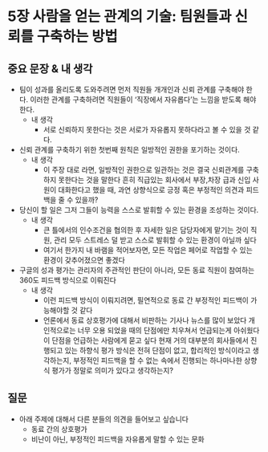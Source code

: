 # 5장 사람을 얻는 관계의 기술: 팀원들과 신뢰를 구축하는 방법

## 중요 문장 & 내 생각

- 팀이 성과를 올리도록 도와주려면 먼저 직원들 개개인과 신뢰 관계를 구축해야 한다. 이러한 관계를 구축하려면 직원들이 ‘직장에서 자유롭다’는 느낌을 받도록 해야 한다.
    - 내 생각
        - 서로 신뢰하지 못한다는 것은 서로가 자유롭지 못하다라고 볼 수 있을 것 같다.
- 신뢰 관계를 구축하기 위한 첫번째 원칙은 일방적인 권한을 포기하는 것이다.
    - 내 생각
        - 이 주장 대로 라면, 일방적인 권한으로 일관하는 것은 결국 신뢰관계를 구축하지 못한다는 것을 말한다 흔히 직급있는 회사에서 부장,차장 급과 신입 사원이 대화한다고 했을 때, 과연 상향식으로 긍정 혹은 부정적인 의견과 피드백을 줄 수 있을까?
- 당신이 할 일은 그저 그들이 능력을 스스로 발휘할 수 있는 환경을 조성하는 것이다.
    - 내 생각
        - 큰 틀에서의 인수조건을 협의한 후 자세한 일은 담당자에게 맡기는 것이 직원, 관리 모두 스트레스 덜 받고 스스로 발휘할 수 있는 환경이 아닐까 싶다
        - 여기서 한가지 내 바램을 적어보자면, 모든 작업은 페어로 작업할 수 있는 환경이 갖추어졌으면 좋겠다
- 구글의 성과 평가는 관리자의 주관적인 판단이 아니라, 모든 동료 직원이 참여하는 360도 피드백 방식으로 이뤄진다
    - 내 생각
        - 이런 피드백 방식이 이뤄지려면, 필연적으로 동료 간 부정적인 피드백이 가능해야할 것 같다
        - 언론에서 동료 상호평가에 대해서 비판하는 기사나 뉴스를 많이 보았다 개인적으로는 너무 오용 되었을 때의 단점에만 치우쳐서 언급되는게 아쉬웠다 이 단점을 언급하는 사람에게 묻고 싶다 현재 거의 대부분의 회사들에서 진행되고 있는 하향식 평가 방식은 전혀 단점이 없고, 합리적인 방식이라고 생각하는지, 부정적인 피드백을 할 수 없는 속에서 진행되는 하나마나한 상향식 평가가 정말로 의미가 있다고 생각하는지?

## 질문

- 아래 주제에 대해서 다른 분들의 의견을 들어보고 싶습니다
    - 동료 간의 상호평가
    - 비난이 아닌, 부정적인 피드백을 자유롭게 말할 수 있는 문화